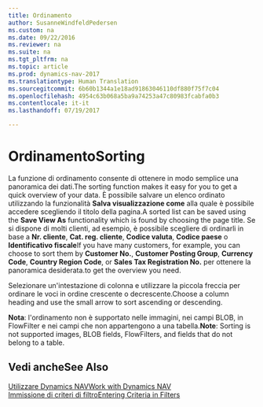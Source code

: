 ```yaml
---
title: Ordinamento
author: SusanneWindfeldPedersen
ms.custom: na
ms.date: 09/22/2016
ms.reviewer: na
ms.suite: na
ms.tgt_pltfrm: na
ms.topic: article
ms.prod: dynamics-nav-2017
ms.translationtype: Human Translation
ms.sourcegitcommit: 6b60b1344a1e18ad91863046110df880f75f7c04
ms.openlocfilehash: 4954c63b068a5ba9a74253a47c80983fcabfa0b3
ms.contentlocale: it-it
ms.lasthandoff: 07/19/2017

---
```

    
# <a name="sorting"></a><span data-ttu-id="db15e-102">Ordinamento</span><span class="sxs-lookup"><span data-stu-id="db15e-102">Sorting</span></span>
<span data-ttu-id="db15e-103">La funzione di ordinamento consente di ottenere in modo semplice una panoramica dei dati.</span><span class="sxs-lookup"><span data-stu-id="db15e-103">The sorting function makes it easy for you to get a quick overview of your data.</span></span> <span data-ttu-id="db15e-104">È possibile salvare un elenco ordinato utilizzando la funzionalità **Salva visualizzazione come** alla quale è possibile accedere scegliendo il titolo della pagina.</span><span class="sxs-lookup"><span data-stu-id="db15e-104">A sorted list can be saved using the **Save View As** functionality which is found by choosing the page title.</span></span> <span data-ttu-id="db15e-105">Se si dispone di molti clienti, ad esempio, è possibile scegliere di ordinarli in base a **Nr. cliente**, **Cat. reg. cliente**, **Codice valuta**, **Codice paese** o **Identificativo fiscale**</span><span class="sxs-lookup"><span data-stu-id="db15e-105">If you have many customers, for example, you can choose to sort them by **Customer No.**, **Customer Posting Group**, **Currency Code**, **Country Region Code**, or **Sales Tax Registration No.**</span></span> <span data-ttu-id="db15e-106">per ottenere la panoramica desiderata.</span><span class="sxs-lookup"><span data-stu-id="db15e-106">to get the overview you need.</span></span>

<span data-ttu-id="db15e-107">Selezionare un'intestazione di colonna e utilizzare la piccola freccia per ordinare le voci in ordine crescente o decrescente.</span><span class="sxs-lookup"><span data-stu-id="db15e-107">Choose a column heading and use the small arrow to sort ascending or descending.</span></span>  

<span data-ttu-id="db15e-108">**Nota**: l'ordinamento non è supportato nelle immagini, nei campi BLOB, in FlowFilter e nei campi che non appartengono a una tabella.</span><span class="sxs-lookup"><span data-stu-id="db15e-108">**Note**: Sorting is not supported images, BLOB fields, FlowFilters, and fields that do not belong to a table.</span></span>

## <a name="see-also"></a><span data-ttu-id="db15e-109">Vedi anche</span><span class="sxs-lookup"><span data-stu-id="db15e-109">See Also</span></span>
[<span data-ttu-id="db15e-110">Utilizzare Dynamics NAV</span><span class="sxs-lookup"><span data-stu-id="db15e-110">Work with Dynamics NAV</span></span>](ui-work-product.md)  
[<span data-ttu-id="db15e-111">Immissione di criteri di filtro</span><span class="sxs-lookup"><span data-stu-id="db15e-111">Entering Criteria in Filters</span></span>](ui-enter-criteria-filters.md)


